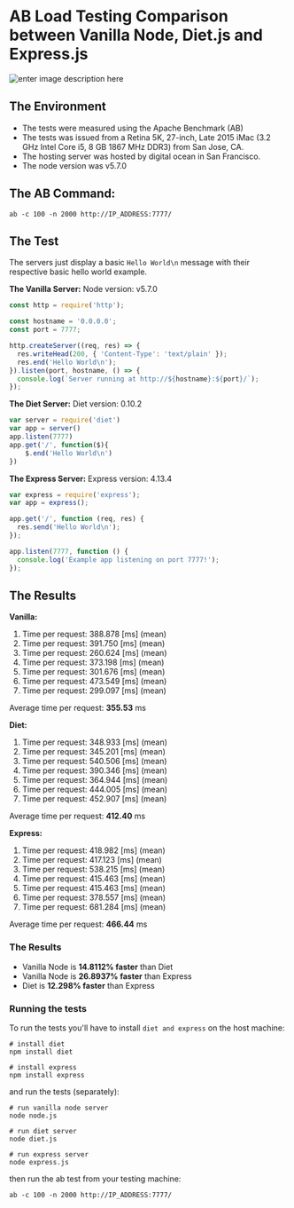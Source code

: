 # AB Load Testing Comparison between Vanilla Node, Diet.js and Express.js

![enter image description here](http://i.imgur.com/gLcGupJ.png)

## The Environment

- The tests were measured using the Apache Benchmark (AB) 
- The tests was issued from a Retina 5K, 27-inch, Late 2015 iMac (3.2 GHz Intel Core i5, 8 GB 1867 MHz DDR3) from San Jose, CA.
- The hosting server was hosted by digital ocean in San Francisco.
- The node version was v5.7.0

## The AB Command:
```
ab -c 100 -n 2000 http://IP_ADDRESS:7777/
```

## The Test
The servers just display a basic `Hello World\n` message with their respective basic hello world example.


**The Vanilla Server:**
Node version: v5.7.0
```js
const http = require('http');

const hostname = '0.0.0.0';
const port = 7777;

http.createServer((req, res) => {
  res.writeHead(200, { 'Content-Type': 'text/plain' });
  res.end('Hello World\n');
}).listen(port, hostname, () => {
  console.log(`Server running at http://${hostname}:${port}/`);
});
```

**The Diet Server:**
Diet version: 0.10.2

```js
var server = require('diet')
var app = server()
app.listen(7777)
app.get('/', function($){ 
	$.end('Hello World\n') 
})
```

**The Express Server:**
Express version: 4.13.4
```js
var express = require('express');
var app = express();

app.get('/', function (req, res) {
  res.send('Hello World\n');
});

app.listen(7777, function () {
  console.log('Example app listening on port 7777!');
});
```

## The Results

**Vanilla:**

1. Time per request:       388.878 [ms] (mean)
2. Time per request:       391.750 [ms] (mean)
3. Time per request:       260.624 [ms] (mean)
4. Time per request:       373.198 [ms] (mean)
5. Time per request:       301.676 [ms] (mean)
6. Time per request:       473.549 [ms] (mean)
7. Time per request:       299.097 [ms] (mean)

Average time per request: **355.53** ms

**Diet:**

1. Time per request:       348.933 [ms] (mean)
2. Time per request:       345.201 [ms] (mean)
3. Time per request:       540.506 [ms] (mean)
4. Time per request:       390.346 [ms] (mean)
5. Time per request:       364.944 [ms] (mean)
6. Time per request:       444.005 [ms] (mean)
7. Time per request:       452.907 [ms] (mean)

Average time per request: **412.40** ms

**Express:**

1. Time per request:       418.982 [ms] (mean)
2. Time per request:       417.123 [ms] (mean)
3. Time per request:       538.215 [ms] (mean)
4. Time per request:       415.463 [ms] (mean)
5. Time per request:       415.463 [ms] (mean)
6. Time per request:       378.557 [ms] (mean)
7. Time per request:       681.284 [ms] (mean)

Average time per request: **466.44** ms

### The Results
- Vanilla Node is **14.8112% faster** than Diet
- Vanilla Node is **26.8937% faster** than Express
- Diet is **12.298% faster** than Express


### Running the tests
To run the tests you'll have to install `diet and express` on the host machine:
```
# install diet
npm install diet

# install express
npm install express
```

and run the tests (separately):
```
# run vanilla node server
node node.js

# run diet server
node diet.js

# run express server
node express.js
```

then run the ab test from your testing machine:
```
ab -c 100 -n 2000 http://IP_ADDRESS:7777/
```

